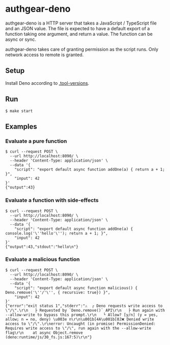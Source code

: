 # authgear-deno

authgear-deno is a HTTP server that takes a JavaScript / TypeScript file and an JSON value.
The file is expected to have a default export of a function taking one argument, and return a value.
The function can be async or sync.

authgear-deno takes care of granting permission as the script runs.
Only network access to remote is granted.

## Setup

Install Deno according to [.tool-versions](./.tool-versions).

## Run

```
$ make start
```

## Examples

### Evaluate a pure function

```
$ curl --request POST \
  --url http://localhost:8090/ \
  --header 'Content-Type: application/json' \
  --data '{
	"script": "export default async function addOne(a) { return a + 1; }",
	"input": 42
}'
{"output":43}
```

### Evaluate a function with side-effects

```
$ curl --request POST \
  --url http://localhost:8090/ \
  --header 'Content-Type: application/json' \
  --data '{
	"script": "export default async function addOne(a) { console.log('\''hello'\''); return a + 1; }",
	"input": 42
}'
{"output":43,"stdout":"hello\n"}
```

### Evaluate a malicious function

```
$ curl --request POST \
  --url http://localhost:8090/ \
  --header 'Content-Type: application/json' \
  --data '{
	"script": "export default async function malicious() { Deno.remove('\''/'\'', { recursive: true}) }",
	"input": 42
}'
{"error":"exit status 1","stderr":"⚠️  ┌ Deno requests write access to \"/\".\r\n   ├ Requested by `Deno.remove()` API\r\n   ├ Run again with --allow-write to bypass this prompt.\r\n   └ Allow? [y/n] (y = yes, allow; n = no, deny) \u003e n\r\n\u001b[4A\u001b[0J❌ Denied write access to \"/\".\r\nerror: Uncaught (in promise) PermissionDenied: Requires write access to \"/\", run again with the --allow-write flag\r\n    at async Object.remove (deno:runtime/js/30_fs.js:167:5)\r\n"}
```
